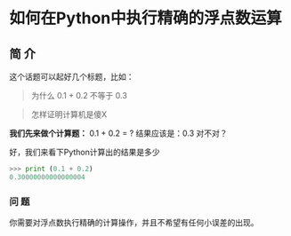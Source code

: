 # 如何在Python中执行精确的浮点数运算
## 简 介
这个话题可以起好几个标题，比如：
> 为什么 0.1 + 0.2 不等于 0.3

> 怎样证明计算机是傻X

**我们先来做个计算题：**
0.1 + 0.2 = ?
结果应该是：0.3 对不对？

好，我们来看下Python计算出的结果是多少
```python
>>> print (0.1 + 0.2)
0.30000000000000004
```

### 问 题
你需要对浮点数执行精确的计算操作，并且不希望有任何小误差的出现。

